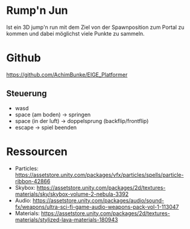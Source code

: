 # Rump'n Jun

Ist ein 3D jump'n run mit dem Ziel von der Spawnposition zum Portal zu kommen und dabei möglichst viele Punkte zu sammeln.

# Github
https://github.com/AchimBunke/EIGE_Platformer


## Steuerung
- wasd
- space (am boden) -> springen
- space (in der luft) -> doppelsprung (backflip/frontflip)
- escape -> spiel beenden

# Ressourcen
- Particles: https://assetstore.unity.com/packages/vfx/particles/spells/particle-ribbon-42866
- Skybox: https://assetstore.unity.com/packages/2d/textures-materials/sky/skybox-volume-2-nebula-3392
- Audio: https://assetstore.unity.com/packages/audio/sound-fx/weapons/ultra-sci-fi-game-audio-weapons-pack-vol-1-113047
- Materials: https://assetstore.unity.com/packages/2d/textures-materials/stylized-lava-materials-180943
